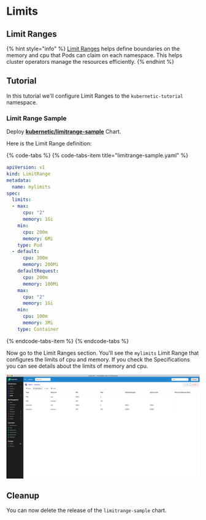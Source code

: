 # Limits

## Limit Ranges

{% hint style="info" %}
[Limit Ranges](https://kubernetes.io/docs/tasks/administer-cluster/manage-resources/memory-default-namespace/) helps define boundaries on the memory and cpu that Pods can claim on each namespace. This helps cluster operators manage the resources efficiently.
{% endhint %}

## Tutorial

In this tutorial we'll configure Limit Ranges to the `kubernetic-tutorial` namespace.

### Limit Range Sample

Deploy [**kubernetic/limitrange-sample**](https://github.com/harbur/kubernetic-charts/tree/master/charts/limitrange-sample) Chart.

Here is the Limit Range definition:

{% code-tabs %}
{% code-tabs-item title="limitrange-sample.yaml" %}
```yaml
apiVersion: v1
kind: LimitRange
metadata:
  name: mylimits
spec:
  limits:
  - max:
      cpu: "2"
      memory: 1Gi
    min:
      cpu: 200m
      memory: 6Mi
    type: Pod
  - default:
      cpu: 300m
      memory: 200Mi
    defaultRequest:
      cpu: 200m
      memory: 100Mi
    max:
      cpu: "2"
      memory: 1Gi
    min:
      cpu: 100m
      memory: 3Mi
    type: Container
```
{% endcode-tabs-item %}
{% endcode-tabs %}

Now go to the Limit Ranges section. You'll see the `mylimits` Limit Range that configures the limits of cpu and memory. If you check the Specifications you can see details about the limits of memory and cpu.

![Infrastructure &amp;gt; Limit Ranges: mylimits](../.gitbook/assets/limit-range.png)

## Cleanup

You can now delete the release of the `limitrange-sample` chart.


